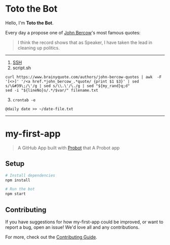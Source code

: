 # Toto the Bot

Hello, I'm **Toto the Bot**. 

Every day a propose one of [John Bercow](https://www.brainyquote.com/authors/john-bercow-quotes)'s most famous quotes:

> I think the record shows that as Speaker, I have taken the lead in cleaning up politics.



***

1. [SSH](https://docs.github.com/en/github/authenticating-to-github/connecting-to-github-with-ssh)
2. script.sh
```
curl https://www.brainyquote.com/authors/john-bercow-quotes | awk  -F '[<>]' '/<a href.*john_bercow_.*quote/ {print $1 $3}' | sed s/\&#39\;/\'/g | sed s/\\.\'/\./g | sed "${my_rand}q;d"
sed -i "${lineNo}s/.*/$var/" filename.txt
```
3. `crontab -e`
```
@daily date >> ~/date-file.txt
```

***

# my-first-app

> A GitHub App built with [Probot](https://github.com/probot/probot) that A Probot app

## Setup

```sh
# Install dependencies
npm install

# Run the bot
npm start
```

## Contributing

If you have suggestions for how my-first-app could be improved, or want to report a bug, open an issue! We'd love all and any contributions.

For more, check out the [Contributing Guide](CONTRIBUTING.md).

